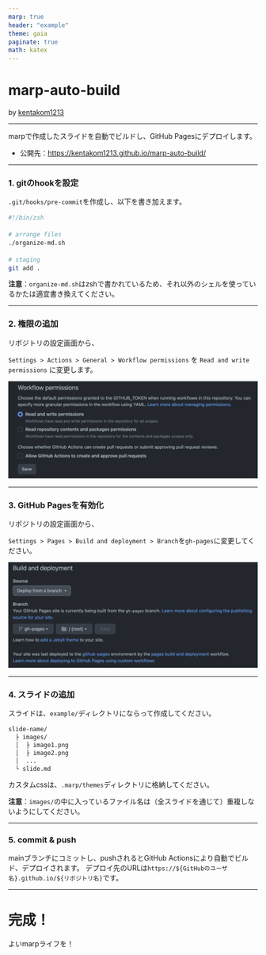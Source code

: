 ```yaml
---
marp: true
header: "example"
theme: gaia
paginate: true
math: katex
---
```



# marp-auto-build

by [kentakom1213](https://github.com/kentakom1213/)

<hr>

marpで作成したスライドを自動でビルドし、GitHub Pagesにデプロイします。

- 公開先：https://kentakom1213.github.io/marp-auto-build/


---
### 1. gitのhookを設定

`.git/hooks/pre-commit`を作成し、以下を書き加えます。

```sh
#!/bin/zsh

# arrange files
./organize-md.sh

# staging
git add .
```

**注意**：`organize-md.sh`はzshで書かれているため、それ以外のシェルを使っているかたは適宜書き換えてください。


---
### 2. 権限の追加

リポジトリの設定画面から、

`Settings > Actions > General > Workflow permissions` を `Read and write permissions` に変更します。

![w:800](images/example_permission.png)


---
### 3. GitHub Pagesを有効化

リポジトリの設定画面から、

`Settings > Pages > Build and deployment > Branch`を`gh-pages`に変更してください。

![w:700](images/example_pages.png)

---
### 4. スライドの追加

スライドは、`example/`ディレクトリにならって作成してください。

```
slide-name/
  ├ images/
  │  ├ image1.png
  │  ├ image2.png
  │  ...
  └ slide.md
```

カスタムcssは、`.marp/themes`ディレクトリに格納してください。

**注意**：`images/`の中に入っているファイル名は（全スライドを通じて）重複しないようにしてください。

---
### 5. commit & push

mainブランチにコミットし、pushされるとGitHub Actionsにより自動でビルド、デプロイされます。
デプロイ先のURLは`https://${GitHubのユーザ名}.github.io/${リポジトリ名}`です。


---
# 完成！

よいmarpライフを！
